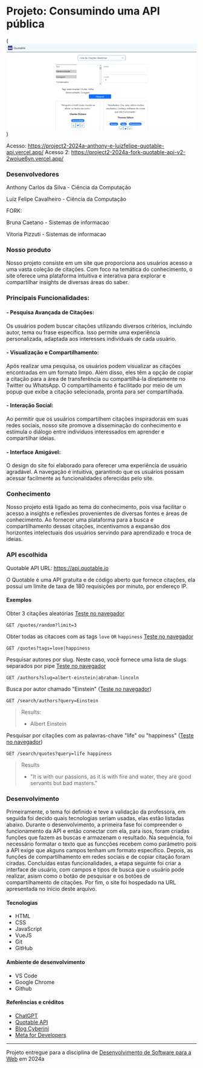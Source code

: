 # Projeto: Consumindo uma API pública

(![img.png](\src\assets\img.png))


Acesso: https://project2-2024a-anthony-e-luizfelipe-quotable-api.vercel.app/
Acesso 2: https://project2-2024a-fork-quotable-api-v2-2woiue6yn.vercel.app/

### Desenvolvedores

Anthony Carlos da Silva  - Ciência da Computação

Luiz Felipe Cavalheiro   - Ciência da Computação

FORK: 

Bruna Caetano - Sistemas de informacao

Vitoria Pizzuti - Sistemas de informacao


### Nosso produto

Nosso projeto consiste em um site que proporciona aos usuários acesso a uma vasta coleção de citações. Com foco na temática do conhecimento, o site oferece uma plataforma intuitiva e interativa para explorar e compartilhar insights de diversas áreas do saber.

### Principais Funcionalidades:

#### - Pesquisa Avançada de Citações: 
Os usuários podem buscar citações utilizando diversos critérios, incluindo autor, tema ou frase específica. Isso permite uma experiência personalizada, adaptada aos interesses individuais de cada usuário.

#### - Visualização e Compartilhamento: 
Após realizar uma pesquisa, os usuários podem visualizar as citações encontradas em um formato limpo. Além disso, eles têm a opção de copiar a citação para a área de transferência ou compartilhá-la diretamente no Twitter ou WhatsApp. O compartilhamento é facilitado por meio de um popup que exibe a citação selecionada, pronta para ser compartilhada.

#### - Interação Social: 
Ao permitir que os usuários compartilhem citações inspiradoras em suas redes sociais, nosso site promove a disseminação do conhecimento e estimula o diálogo entre indivíduos interessados em aprender e compartilhar ideias.

#### - Interface Amigável: 
O design do site foi elaborado para oferecer uma experiência de usuário agradável. A navegação é intuitiva, garantindo que os usuários possam acessar facilmente as funcionalidades oferecidas pelo site.


### Conhecimento
Nosso projeto está ligado ao tema do conhecimento, pois visa facilitar o acesso a insights e reflexões provenientes de diversas fontes e áreas de conhecimento. Ao fornecer uma plataforma para a busca e compartilhamento dessas citações, incentivamos a expansão dos horizontes intelectuais dos usuários servindo para aprendizado e troca de ideias.

### API escolhida

Quotable API
URL: https://api.quotable.io

O Quotable é uma API gratuita e de código aberto que fornece citações, ela possui um limite de taxa de 180 requisições por minuto, por endereço IP.

#### Exemplos


Obter 3 citações aleatórias [Teste no navegador](https://api.quotable.io/quotes/random?limit=3)

```HTTP
GET /quotes/random?limit=3
```


Obter todas as citacoes com as tags `love` `OR` `happiness` [Teste no navegador](https://api.quotable.io/quotes?tags=love|happiness)

```HTTP
GET /quotes?tags=love|happiness
```


Pesquisar autores por slug. Neste caso, você fornece uma lista de slugs separados por pipe [Teste no navegador](https://api.quotable.io/authors?slug=albert-einstein|abraham-lincoln)

```HTTP
GET /authors?slug=albert-einstein|abraham-lincoln
```


Busca por autor chamado "Einstein" ([Teste no navegador](https://api.quotable.io/search/authors?query=einstein))

```HTTP
GET /search/authors?query=Einstein
```

> Results:
>
> - Albert Einstein


Pesquisar por citações com as palavras-chave "life" ou "happiness" ([Teste no navegador](https://api.quotable.io/search/quotes?query=life+happiness))

```HTTP
GET /search/quotes?query=life happiness
```

> Results
>
> - "It is with our passions, as it is with fire and water, they are good servants but bad masters."

### Desenvolvimento

Primeiramente, o tema foi definido e teve a validação da professora, em seguida foi decido quais tecnologias seriam usadas, elas estão listadas abaixo. Durante o desenvolvimento, a primeira fase foi compreender o funcionamento da API e então conectar com ela, para isos, foram criadas funções que fazem as buscas e armazenam o resultado. Na sequência, foi necessário formatar o texto que as funcções recebem como parâmetro pois a API exige que akguns campos tenham um formato específico. Depois, as funções de compartilhamento em redes sociais e de copiar citação foram ciradas. Concluídas estas funcionalidades, a etapa seguinte foi criar a interface de usuário, com campos e tipos de busca que o usuário pode realizar, asism como o botão de pesquisar e os botões de compartilhamento de citações. Por fim, o site foi hospedado na URL apresentada no início deste arquivo. 


#### Tecnologias

- HTML
- CSS
- JavaScript
- VueJS
- Git
- GitHub

#### Ambiente de desenvolvimento

- VS Code
- Google Chrome
- Github

#### Referências e créditos

- [ChatGPT](https://www.openai.com/chatgpt/)
- [Quotable API](https://api.quotable.io/)
- [Blog Cyberini](https://www.blogcyberini.com)
- [Meta for Developers](https://developers.facebook.com/)



---
Projeto entregue para a disciplina de [Desenvolvimento de Software para a Web](http://github.com/andreainfufsm/elc1090-2024a) em 2024a
